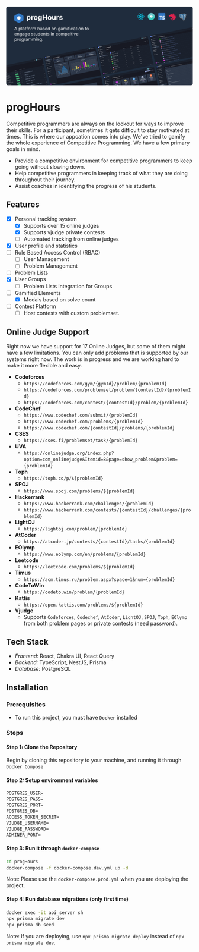 ![progHours](./client/public/cover.png)

# progHours

Competitive programmers are always on the lookout for ways to improve their skills. For a participant, sometimes it gets difficult to stay motivated at times. This is where our appcation comes into play. We've tried to gamify the whole experience of Competitive Programming. We have a few primary goals in mind.

- Provide a competitive environment for competitive programmers to keep going without slowing down.
- Help competitive programmers in keeping track of what they are doing throughout their journey.
- Assist coaches in identifying the progress of his students.

## Features

- [x] Personal tracking system
  - [x] Supports over 15 online judges
  - [x] Supports vjudge private contests
  - [ ] Automated tracking from online judges
- [x] User profile and statistics
- [ ] Role Based Access Control (RBAC)
  - [ ] User Management
  - [ ] Problem Management
- [ ] Problem Lists
- [x] User Groups
  - [ ] Problem Lists integration for Groups
- [ ] Gamified Elements
  - [x] Medals based on solve count
- [ ] Contest Platform
  - [ ] Host contests with custom problemset.

## Online Judge Support

Right now we have support for 17 Online Judges, but some of them might have a few limitations. You can only add problems that is supported by our systems right now. The work is in progress and we are working hard to make it more flexible and easy.

- **Codeforces**
  - `https://codeforces.com/gym/{gymId}/problem/{problemId}`
  - `https://codeforces.com/problemset/problem/{contestId}/{problemId}`
  - `https://codeforces.com/contest/{contestId}/problem/{problemId}`
- **CodeChef**
  - `https://www.codechef.com/submit/{problemId}`
  - `https://www.codechef.com/problems/{problemId}`
  - `https://www.codechef.com/{contestId}/problems/{problemId}`
- **CSES**
  - `https://cses.fi/problemset/task/{problemId}`
- **UVA**
  - `https://onlinejudge.org/index.php?option=com_onlinejudge&Itemid=8&page=show_problem&problem={problemId}`
- **Toph**
  - `https://toph.co/p/${problemId}`
- **SPOJ**
  - `https://www.spoj.com/problems/${problemId}`
- **Hackerrank**
  - `https://www.hackerrank.com/challenges/{problemId}`
  - `https://www.hackerrank.com/contests/{contestId}/challenges/{problemId}`
- **LightOJ**
  - `https://lightoj.com/problem/{problemId}`
- **AtCoder**
  - `https://atcoder.jp/contests/{contestId}/tasks/{problemId}`
- **EOlymp**
  - `https://www.eolymp.com/en/problems/{problemId}`
- **Leetcode**
  - `https://leetcode.com/problems/${problemId}`
- **Timus**
  - `https://acm.timus.ru/problem.aspx?space=1&num={problemId}`
- **CodeToWin**
  - `https://codeto.win/problem/{problemId}`
- **Kattis**
  - `https://open.kattis.com/problems/${problemId}`
- **Vjudge**
  - Supports `Codeforces`, `Codechef`, `AtCoder`, `LightOJ`, `SPOJ`, `Toph`, `EOlymp` from both problem pages or private contests (need password).

## Tech Stack

- _Frontend:_ React, Chakra UI, React Query
- _Backend:_ TypeScript, NestJS, Prisma
- _Database:_ PostgreSQL

## Installation

### Prerequisites

- To run this project, you must have `Docker` installed

### Steps

#### Step 1: Clone the Repository

Begin by cloning this repository to your machine, and running it through `Docker Compose`

#### Step 2: Setup environment variables

```
POSTGRES_USER=
POSTGRES_PASS=
POSTGRES_PORT=
POSTGRES_DB=
ACCESS_TOKEN_SECRET=
VJUDGE_USERNAME=
VJUDGE_PASSWORD=
ADMINER_PORT=
```

#### Step 3: Run it through `docker-compose`

```bash
cd progHours
docker-compose -f docker-compose.dev.yml up -d
```

Note: Please use the `docker-compose.prod.yml` when you are deploying the project.

#### Step 4: Run database migrations (only first time)

```bash
docker exec -it api_server sh
npx prisma migrate dev
npx prisma db seed
```

Note: If you are deploying, use `npx prisma migrate deploy` instead of `npx prisma migrate dev`.
